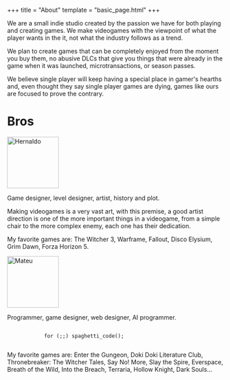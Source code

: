 +++
title = "About"
template = "basic_page.html"
+++

We are a small indie studio created by the passion we have for both playing and creating games. We make videogames with the viewpoint of what the player wants in the it, not what the industry follows as a trend.

We plan to create games that can be completely enjoyed from the moment you buy them, no abusive DLCs that give you things that were already in the game when it was launched, microtransactions, or season passes.

We believe single player will keep having a special place in gamer's hearths and, even thought they say single player games are dying, games like ours are focused to prove the contrary.

# Bros

<div id="wekufu-members-hcontainer" class="horizontal-container cross-axis-center wrap">
    <div id="wekufu-member-vcontainer" class="vertical-container">
        <img class="pixelated" src="/hernaldo.png" alt="Hernaldo" width="120px" height="120px">
        <p>
            Game designer, level designer, artist, history and plot.
        </p>
        <p>
            Making videogames is a very vast art, with this premise, a good artist direction is one of the more important things in a videogame, from a simple chair to the more complex enemy, each one has their dedication.
        </p>
        <p>
            My favorite games are: The Witcher 3, Warframe, Fallout, Disco Elysium, Grim Dawn, Forza Horizon 5.
        </p>
    </div>
    <div id="wekufu-member-vcontainer" class="vertical-container">
        <img class="pixelated" src="/mateu.png" alt="Mateu" width="120px" height="120px">
        <p>
            Programmer, game designer, web designer, AI programmer.
        </p>
        <p>
            <code>
            for (;;) spaghetti_code();
            </code>
        </p>
        <p>
            My favorite games are: Enter the Gungeon, Doki Doki Literature Club, Thronebreaker: The Witcher Tales, Say No! More, Slay the Spire, Everspace, Breath of the Wild, Into the Breach, Terraria, Hollow Knight, Dark Souls...
        </p>
    </div>
</div>
